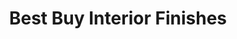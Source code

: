 ---
title: "Best Buy Interior Finishes"
url: /naperville/best-buy-interior-finishes/
shop: Teppiche
---